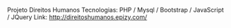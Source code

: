 Projeto Direitos Humanos 
Tecnologias: PHP / Mysql / Bootstrap / JavaScript / JQuery
Link: http://direitoshumanos.epizy.com/
